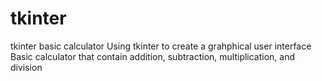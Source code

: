 # tkinter
tkinter basic calculator
Using tkinter to create a grahphical user interface 
Basic calculator that contain addition, subtraction, multiplication, and division
